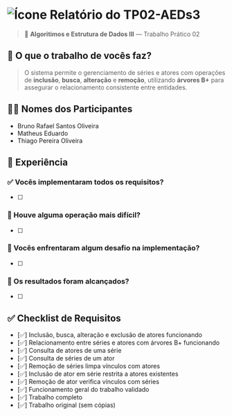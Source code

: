 # ![Ícone](https://static.wikia.nocookie.net/minecraft_gamepedia/images/5/54/Golden_Apple_JE2_BE2.png/revision/latest/thumbnail/width/40/height/40?cb=20200521041809) Relatório do TP02-AEDs3

> 🧠 **Algoritimos e Estrutura de Dados III** — Trabalho Prático 02  


## 📌 O que o trabalho de vocês faz?
> O sistema permite o gerenciamento de séries e atores com operações de **inclusão**, **busca**, **alteração** e **remoção**, utilizando **árvores B+** para assegurar o relacionamento consistente entre entidades.



## 👨‍💻 Nomes dos Participantes
- Bruno Rafael Santos Oliveira  
- Matheus Eduardo  
- Thiago Pereira Oliveira



## 🧪 Experiência

### ✅ Vocês implementaram todos os requisitos?
- [ ]

### 🧩 Houve alguma operação mais difícil?
- [ ]

### 🧱 Vocês enfrentaram algum desafio na implementação?
- [ ]

### 🎯 Os resultados foram alcançados?
- [ ]



## ✅ Checklist de Requisitos

- [✅] Inclusão, busca, alteração e exclusão de atores funcionando
- [✅] Relacionamento entre séries e atores com árvores B+ funcionando
- [✅] Consulta de atores de uma série
- [✅] Consulta de séries de um ator
- [✅] Remoção de séries limpa vínculos com atores
- [✅] Inclusão de ator em série restrita a atores existentes
- [✅] Remoção de ator verifica vínculos com séries
- [✅] Funcionamento geral do trabalho validado
- [✅] Trabalho completo
- [✅] Trabalho original (sem cópias)

